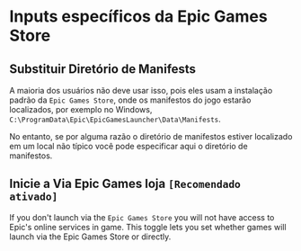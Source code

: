 # Inputs específicos da Epic Games Store

## Substituir Diretório de Manifests

A maioria dos usuários não deve usar isso, pois eles usam a instalação padrão da `Epic Games Store`, onde os manifestos do jogo estarão localizados, por exemplo no Windows, `C:\ProgramData\Epic\EpicGamesLauncher\Data\Manifests`.

No entanto, se por alguma razão o diretório de manifestos estiver localizado em um local não típico você pode especificar aqui o diretório de manifestos.

## Inicie a Via Epic Games loja `[Recomendado ativado]`

If you don't launch via the `Epic Games Store` you will not have access to Epic's online services in game. This toggle lets you set whether games will launch via the Epic Games Store or directly.
